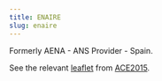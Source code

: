 ```yaml
---
title: ENAIRE
slug: enaire
---
```


Formerly AENA - ANS Provider - Spain.

See the relevant [leaflet][leaf] from [ACE2015].

[leaf]: ../ENAIRE_Spain_ACE_2015.pdf "ACE 2015 Benchmarking Report Factsheet: ENAIRE"

[ACE2015]: http://www.eurocontrol.int/publications/atm-cost-effectiveness-ace-2015-benchmarking-report-2016-2020-outlook "ACE 2015 Benchmarking Report"
